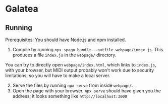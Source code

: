 # Galatea

## Running

Prerequisites: You should have Node.js and npm installed.

1. Compile by running `npx spago bundle --outfile webpage/index.js`. This produces a file `index.js` in the `webpage/` directory.

You can try to directly open `webpage/index.html`, which links to `index.js`, with your browser, but MIDI output probably won't work due to security limitations, so you will have to make a local server.

2. Serve the files by running `npx serve` from inside `webpage/`.
3. Open the page with your browser. `npx serve` should have given you the address; it looks something like `http://localhost:3000`

